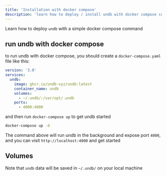 ```yaml
---
title: 'Installation with docker compose'
description: 'learn how to deploy / install undb with docker compose command'
---
```


Learn how to deploy `undb` with a simple docker compose command

## run undb with docker compose

to run undb with docker compose, you should create a `docker-compose.yaml` file like this:

```yaml
version: '3.0'
services:
  undb:
    image: ghcr.io/undb-xyz/undb:latest
    container_name: undb
    volumes:
      - ~/.undb/:/var/opt/.undb
    ports:
      - 4000:4000
```

and then run `docker-compose up` to get undb started

```bash
docker-compose up -d
```

The command above will run undb in the background and expose port `4000`, and you can visit `http://localhost:4000` and get started

## Volumes

Note that `undb` data will be saved in `~/.undb/` on your local machine
